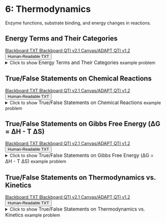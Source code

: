 # 6: Thermodynamics

Enzyme functions, substrate binding, and energy changes in reactions.

## Energy Terms and Their Categories

<div id="MC-energy_terms-button-container" class="button-container">
<a class="md-button custom-button bb_text" href="bbq-MC-energy_terms-questions.txt" download title="Download bbq-MC-energy_terms-questions.txt" aria-label="Click to download the Blackboard TXT file (bbq-MC-energy_terms-questions.txt)">
    <i class="fa fa-download"></i>Blackboard TXT
</a>
<a class="md-button custom-button bb_qti" href="downloads/blackboard_qti_v2_1-MC-energy_terms.zip" download title="Download blackboard_qti_v2_1-MC-energy_terms.zip" aria-label="Click to download the Blackboard QTI v2.1 file (blackboard_qti_v2_1-MC-energy_terms.zip)">
    <i class="fa fa-download"></i>Blackboard QTI v2.1
</a>
<a class="md-button custom-button canvas_qti" href="downloads/canvas_qti_v1_2-MC-energy_terms.zip" download title="Download canvas_qti_v1_2-MC-energy_terms.zip" aria-label="Click to download the Canvas/ADAPT QTI v1.2 file (canvas_qti_v1_2-MC-energy_terms.zip)">
    <i class="fa fa-download"></i>Canvas/ADAPT QTI v1.2
</a>
<button class="md-button custom-button human_read" onclick="window.open('downloads/human_readable-MC-energy_terms.html', '_blank')" title="View human_readable-MC-energy_terms.html" aria-label="Click to view the Human-Readable TXT file (human_readable-MC-energy_terms.html)">
    <i class="fa fa-eye"></i> Human-Readable TXT
</button>
</div><details>
  <summary>Click 
    <span style='font-weight: normal;'>
       to show
    </span>
    <span style='font-size: 1.1em; color: var(--md-primary-fg-color--dark)'>
      Energy Terms and Their Categories
    </span>
    <span style='font-weight: normal;'>
      example problem
    </span>
  </summary>
  {% include "biochemistry/topic06/downloads/selftest-MC-energy_terms.html" %}

</details>


## True/False Statements on Chemical Reactions

<div id="TF-chemical_reactions-button-container" class="button-container">
<a class="md-button custom-button bb_text" href="bbq-TF-chemical_reactions-questions.txt" download title="Download bbq-TF-chemical_reactions-questions.txt" aria-label="Click to download the Blackboard TXT file (bbq-TF-chemical_reactions-questions.txt)">
    <i class="fa fa-download"></i>Blackboard TXT
</a>
<a class="md-button custom-button bb_qti" href="downloads/blackboard_qti_v2_1-TF-chemical_reactions.zip" download title="Download blackboard_qti_v2_1-TF-chemical_reactions.zip" aria-label="Click to download the Blackboard QTI v2.1 file (blackboard_qti_v2_1-TF-chemical_reactions.zip)">
    <i class="fa fa-download"></i>Blackboard QTI v2.1
</a>
<a class="md-button custom-button canvas_qti" href="downloads/canvas_qti_v1_2-TF-chemical_reactions.zip" download title="Download canvas_qti_v1_2-TF-chemical_reactions.zip" aria-label="Click to download the Canvas/ADAPT QTI v1.2 file (canvas_qti_v1_2-TF-chemical_reactions.zip)">
    <i class="fa fa-download"></i>Canvas/ADAPT QTI v1.2
</a>
<button class="md-button custom-button human_read" onclick="window.open('downloads/human_readable-TF-chemical_reactions.html', '_blank')" title="View human_readable-TF-chemical_reactions.html" aria-label="Click to view the Human-Readable TXT file (human_readable-TF-chemical_reactions.html)">
    <i class="fa fa-eye"></i> Human-Readable TXT
</button>
</div><details>
  <summary>Click 
    <span style='font-weight: normal;'>
       to show
    </span>
    <span style='font-size: 1.1em; color: var(--md-primary-fg-color--dark)'>
      True/False Statements on Chemical Reactions
    </span>
    <span style='font-weight: normal;'>
      example problem
    </span>
  </summary>
  {% include "biochemistry/topic06/downloads/selftest-TF-chemical_reactions.html" %}

</details>


## True/False Statements on Gibbs Free Energy (&Delta;G = &Delta;H - T &Delta;S)

<div id="TF-gibbs_free_energy_equation-button-container" class="button-container">
<a class="md-button custom-button bb_text" href="bbq-TF-gibbs_free_energy_equation-questions.txt" download title="Download bbq-TF-gibbs_free_energy_equation-questions.txt" aria-label="Click to download the Blackboard TXT file (bbq-TF-gibbs_free_energy_equation-questions.txt)">
    <i class="fa fa-download"></i>Blackboard TXT
</a>
<a class="md-button custom-button bb_qti" href="downloads/blackboard_qti_v2_1-TF-gibbs_free_energy_equation.zip" download title="Download blackboard_qti_v2_1-TF-gibbs_free_energy_equation.zip" aria-label="Click to download the Blackboard QTI v2.1 file (blackboard_qti_v2_1-TF-gibbs_free_energy_equation.zip)">
    <i class="fa fa-download"></i>Blackboard QTI v2.1
</a>
<a class="md-button custom-button canvas_qti" href="downloads/canvas_qti_v1_2-TF-gibbs_free_energy_equation.zip" download title="Download canvas_qti_v1_2-TF-gibbs_free_energy_equation.zip" aria-label="Click to download the Canvas/ADAPT QTI v1.2 file (canvas_qti_v1_2-TF-gibbs_free_energy_equation.zip)">
    <i class="fa fa-download"></i>Canvas/ADAPT QTI v1.2
</a>
<button class="md-button custom-button human_read" onclick="window.open('downloads/human_readable-TF-gibbs_free_energy_equation.html', '_blank')" title="View human_readable-TF-gibbs_free_energy_equation.html" aria-label="Click to view the Human-Readable TXT file (human_readable-TF-gibbs_free_energy_equation.html)">
    <i class="fa fa-eye"></i> Human-Readable TXT
</button>
</div><details>
  <summary>Click 
    <span style='font-weight: normal;'>
       to show
    </span>
    <span style='font-size: 1.1em; color: var(--md-primary-fg-color--dark)'>
      True/False Statements on Gibbs Free Energy (&Delta;G = &Delta;H - T &Delta;S)
    </span>
    <span style='font-weight: normal;'>
      example problem
    </span>
  </summary>
  {% include "biochemistry/topic06/downloads/selftest-TF-gibbs_free_energy_equation.html" %}

</details>


## True/False Statements on Thermodynamics vs. Kinetics

<div id="TF-thermodynamics-button-container" class="button-container">
<a class="md-button custom-button bb_text" href="bbq-TF-thermodynamics-questions.txt" download title="Download bbq-TF-thermodynamics-questions.txt" aria-label="Click to download the Blackboard TXT file (bbq-TF-thermodynamics-questions.txt)">
    <i class="fa fa-download"></i>Blackboard TXT
</a>
<a class="md-button custom-button bb_qti" href="downloads/blackboard_qti_v2_1-TF-thermodynamics.zip" download title="Download blackboard_qti_v2_1-TF-thermodynamics.zip" aria-label="Click to download the Blackboard QTI v2.1 file (blackboard_qti_v2_1-TF-thermodynamics.zip)">
    <i class="fa fa-download"></i>Blackboard QTI v2.1
</a>
<a class="md-button custom-button canvas_qti" href="downloads/canvas_qti_v1_2-TF-thermodynamics.zip" download title="Download canvas_qti_v1_2-TF-thermodynamics.zip" aria-label="Click to download the Canvas/ADAPT QTI v1.2 file (canvas_qti_v1_2-TF-thermodynamics.zip)">
    <i class="fa fa-download"></i>Canvas/ADAPT QTI v1.2
</a>
<button class="md-button custom-button human_read" onclick="window.open('downloads/human_readable-TF-thermodynamics.html', '_blank')" title="View human_readable-TF-thermodynamics.html" aria-label="Click to view the Human-Readable TXT file (human_readable-TF-thermodynamics.html)">
    <i class="fa fa-eye"></i> Human-Readable TXT
</button>
</div><details>
  <summary>Click 
    <span style='font-weight: normal;'>
       to show
    </span>
    <span style='font-size: 1.1em; color: var(--md-primary-fg-color--dark)'>
      True/False Statements on Thermodynamics vs. Kinetics
    </span>
    <span style='font-weight: normal;'>
      example problem
    </span>
  </summary>
  {% include "biochemistry/topic06/downloads/selftest-TF-thermodynamics.html" %}

</details>


